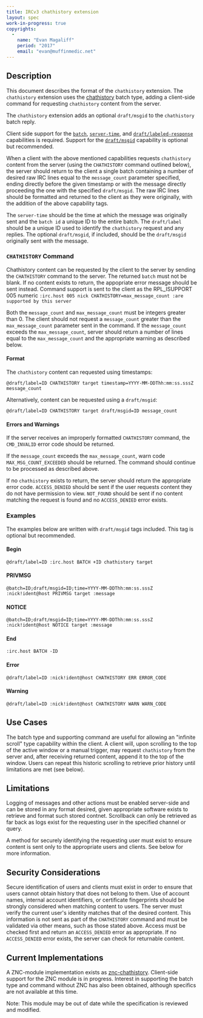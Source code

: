 ```yaml
---
title: IRCv3 chathistory extension
layout: spec
work-in-progress: true
copyrights:
  -
    name: "Evan Magaliff"
    period: "2017"
    email: "evan@muffinmedic.net"
---
```

## Description
This document describes the format of the `chathistory` extension. The `chathistory` extension uses the [chathistory][batch/chathistory] batch type, adding a client-side command for requesting `chathistory` content from the server.

The `chathistory` extension adds an optional `draft/msgid` to the `chathistory` batch reply.

Client side support for the [`batch`][batch], [`server-time`][server-time], and [`draft/labeled-response`][draft/labeled-response] capabilities is required. Support for the [`draft/msgid`][draft/msgid] capability is optional but recommended.

When a client with the above mentioned capabilities requests `chathistory` content from the server (using the `CHATHISTORY` command outlined below), the server should return to the client a single batch containing a number of desired raw IRC lines equal to the `message_count` parameter specified, ending directly before the given timestamp or with the message directly proceeding the one with the specified `draft/msgid`. The raw IRC lines should be formatted and returned to the client as they were originally, with the addition of the above capability tags.

The `server-time` should be the time at which the message was originally sent and the `batch id` a unique ID to the entire batch. The `draft/label` should be a unique ID used to identify the `chathistory` request and any replies. The optional `draft/msgid`, if included, should be the `draft/msgid` originally sent with the message.

### `CHATHISTORY` Command
Chathistory content can be requested by the client to the server by sending the `CHATHISTORY` command to the server. The returned `batch` must not be blank. If no content exists to return, the appopriate error message should be sent instead. Command support is sent to the client as the RPL_ISUPPORT 005 numeric `:irc.host 005 nick CHATHISTORY=max_message_count :are supported by this server`

Both the `message_count` and `max_message_count` must be integers greater than 0. The client should not request a `message_count` greater than the `max_message_count` parameter sent in the command. If the `message_count` exceeds the `max_message_count`, server should return a number of lines equal to the `max_message_count` and the appropriate warning as described below.

#### Format
The `chathistory` content can requested using timestamps:

    @draft/label=ID CHATHISTORY target timestamp=YYYY-MM-DDThh:mm:ss.sssZ message_count

Alternatively, content can be requested using a `draft/msgid`:

    @draft/label=ID CHATHISTORY target draft/msgid=ID message_count

#### Errors and Warnings
If the server receives an improperly formatted `CHATHISTORY` command, the `CMD_INVALID` error code should be returned.

If the `message_count` exceeds the `max_message_count`, warn code `MAX_MSG_COUNT_EXCEEDED` should be returned. The command should continue to be processed as described above.

If no `chathistory` exists to return, the server should return the appropriate error code. `ACCESS_DENIED` should be sent if the user requests content they do not have permission to view. `NOT_FOUND` should be sent if no content matching the request is found and no `ACCESS_DENIED` error exists.

### Examples
The examples below are written with `draft/msgid` tags included. This tag is optional but recommended.

#### Begin
    @draft/label=ID :irc.host BATCH +ID chathistory target
#### PRIVMSG
    @batch=ID;draft/msgid=ID;time=YYYY-MM-DDThh:mm:ss.sssZ :nick!ident@host PRIVMSG target :message
#### NOTICE
    @batch=ID;draft/msgid=ID;time=YYYY-MM-DDThh:mm:ss.sssZ :nick!ident@host NOTICE target :message
#### End
    :irc.host BATCH -ID
#### Error
    @draft/label=ID :nick!ident@host CHATHISTORY ERR ERROR_CODE
#### Warning
    @draft/label=ID :nick!ident@host CHATHISTORY WARN WARN_CODE

## Use Cases
The batch type and supporting command are useful for allowing an "infinite scroll" type capability within the client. A client will, upon scrolling to the top of the active window or a manual trigger, may request `chathistory` from the server and, after receiving returned content, append it to the top of the window. Users can repeat this historic scrolling to retrieve prior history until limitations are met (see below).

## Limitations
Logging of messages and other actions must be enabled server-side and can be stored in any format desired, given appropriate software exists to retrieve and format such stored contnet. Scrollback can only be retrieved as far back as logs exist for the requesting user in the specified channel or query.

A method for securely identifying the requesting user must exist to ensure content is sent only to the appropriate users and clients. See below for more information.

## Security Considerations
Secure identification of users and clients must exist in order to ensure that users cannot obtain history that does not belong to them. Use of account names, internal account identifiers, or certificate fingerprints should be strongly considered when matching content to users. The server must verify the current user's identity matches that of the desired content. This information is not sent as part of the `CHATHISTORY` command and must be validated via other means, such as those stated above. Access must be checked first and return an `ACCESS_DENIED` error as appropriate. If no `ACCESS_DENIED` error exists, the server can check for returnable content.

## Current Implementations
A ZNC-module implementation exists as [znc-chathistory](https://github.com/MuffinMedic/znc-chathistory). Client-side support for the ZNC module is in progress. Interest in supporting the batch type and command without ZNC has also been obtained, although specifics are not available at this time.

Note: This module may be out of date while the specification is reviewed and modified.

[batch]: http://ircv3.net/specs/extensions/batch-3.2.html
[batch/chathistory]: http://ircv3.net/specs/extensions/batch/chathistory-3.3.html
[server-time]: http://ircv3.net/specs/extensions/server-time-3.2.html
[draft/msgid]: https://github.com/ircv3/ircv3-specifications/pull/285
[draft/labeled-response]: https://github.com/ircv3/ircv3-specifications/pull/162
